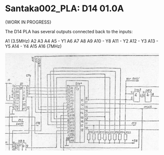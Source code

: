 # Santaka002_PLA: D14 01.0A
{WORK IN PROGRESS}

The D14 PLA has several outputs connected back to the inputs:

   A1 (3.5MHz)
   A2
   A3
   A4
   A5  - Y1
   A6
   A7
   A8
   A9
   A10 - Y8
   A11 - Y2
   A12 - Y3
   A13 - Y5
   A14 - Y4
   A15
   A16 (7MHz)

![D14_schematic](pictures/D14_schematic.jpg)
